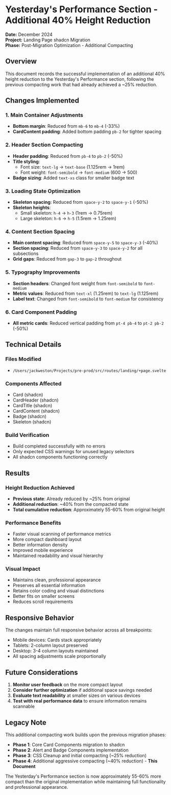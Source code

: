 # Yesterday's Performance Section - Additional 40% Height Reduction

**Date:** December 2024  
**Project:** Landing Page shadcn Migration  
**Phase:** Post-Migration Optimization - Additional Compacting

## Overview

This document records the successful implementation of an additional 40% height reduction to the Yesterday's Performance section, following the previous compacting work that had already achieved a ~25% reduction.

## Changes Implemented

### 1. Main Container Adjustments
- **Bottom margin**: Reduced from `mb-6` to `mb-4` (-33%)
- **CardContent padding**: Added bottom padding `pb-2` for tighter spacing

### 2. Header Section Compacting
- **Header padding**: Reduced from `pb-4` to `pb-2` (-50%)
- **Title styling**: 
  - Font size: `text-lg` → `text-base` (1.125rem → 1rem)
  - Font weight: `font-semibold` → `font-medium` (600 → 500)
- **Badge sizing**: Added `text-xs` class for smaller badge text

### 3. Loading State Optimization
- **Skeleton spacing**: Reduced from `space-y-2` to `space-y-1` (-50%)
- **Skeleton heights**: 
  - Small skeleton: `h-4` → `h-3` (1rem → 0.75rem)
  - Large skeleton: `h-6` → `h-5` (1.5rem → 1.25rem)

### 4. Content Section Spacing
- **Main content spacing**: Reduced from `space-y-5` to `space-y-3` (-40%)
- **Section spacing**: Reduced from `space-y-3` to `space-y-2` for all subsections
- **Grid gaps**: Reduced from `gap-3` to `gap-2` throughout

### 5. Typography Improvements
- **Section headers**: Changed font weight from `font-semibold` to `font-medium`
- **Metric values**: Reduced from `text-xl` (1.25rem) to `text-lg` (1.125rem)
- **Label text**: Changed from `font-semibold` to `font-medium` for consistency

### 6. Card Component Padding
- **All metric cards**: Reduced vertical padding from `pt-4 pb-4` to `pt-2 pb-2` (-50%)

## Technical Details

### Files Modified
- `/Users/jackweston/Projects/pre-prod/src/routes/landing/+page.svelte`

### Components Affected
- Card (shadcn)
- CardHeader (shadcn)
- CardTitle (shadcn)
- CardContent (shadcn)
- Badge (shadcn)
- Skeleton (shadcn)

### Build Verification
- Build completed successfully with no errors
- Only expected CSS warnings for unused legacy selectors
- All shadcn components functioning correctly

## Results

### Height Reduction Achieved
- **Previous state**: Already reduced by ~25% from original
- **Additional reduction**: ~40% from the compacted state
- **Total cumulative reduction**: Approximately 55-60% from original height

### Performance Benefits
- Faster visual scanning of performance metrics
- More compact dashboard layout
- Better information density
- Improved mobile experience
- Maintained readability and visual hierarchy

### Visual Impact
- Maintains clean, professional appearance
- Preserves all essential information
- Retains color coding and visual distinctions
- Better fits on smaller screens
- Reduces scroll requirements

## Responsive Behavior

The changes maintain full responsive behavior across all breakpoints:
- Mobile devices: Cards stack appropriately
- Tablets: 2-column layout preserved
- Desktop: 3-4 column layouts maintained
- All spacing adjustments scale proportionally

## Future Considerations

1. **Monitor user feedback** on the more compact layout
2. **Consider further optimization** if additional space savings needed
3. **Evaluate text readability** at smaller sizes on various devices
4. **Test with real performance data** to ensure information remains scannable

## Legacy Note

This additional compacting work builds upon the previous migration phases:
- **Phase 1**: Core Card Components migration to shadcn
- **Phase 2**: Alert and Badge Components implementation  
- **Phase 3**: CSS Cleanup and initial compacting (~25% reduction)
- **Phase 4**: Additional aggressive compacting (~40% reduction) - **This Document**

The Yesterday's Performance section is now approximately 55-60% more compact than the original implementation while maintaining full functionality and professional appearance.
